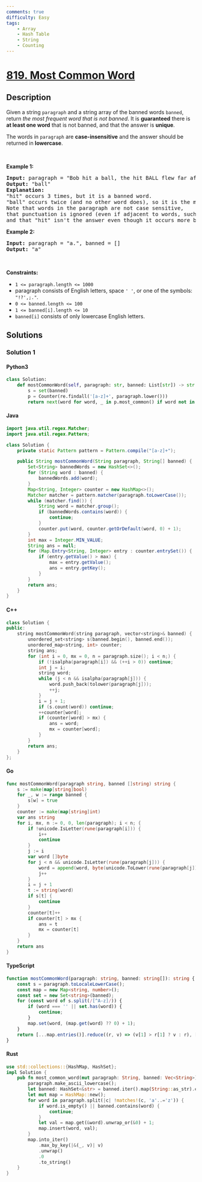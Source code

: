 ```yaml
---
comments: true
difficulty: Easy
tags:
    - Array
    - Hash Table
    - String
    - Counting
---
```


<!-- problem:start -->

# [819. Most Common Word](https://leetcode.com/problems/most-common-word)

## Description

<!-- description:start -->

<p>Given a string <code>paragraph</code> and a string array of the banned words <code>banned</code>, return <em>the most frequent word that is not banned</em>. It is <strong>guaranteed</strong> there is <strong>at least one word</strong> that is not banned, and that the answer is <strong>unique</strong>.</p>

<p>The words in <code>paragraph</code> are <strong>case-insensitive</strong> and the answer should be returned in <strong>lowercase</strong>.</p>

<p>&nbsp;</p>
<p><strong class="example">Example 1:</strong></p>

<pre>
<strong>Input:</strong> paragraph = &quot;Bob hit a ball, the hit BALL flew far after it was hit.&quot;, banned = [&quot;hit&quot;]
<strong>Output:</strong> &quot;ball&quot;
<strong>Explanation:</strong> 
&quot;hit&quot; occurs 3 times, but it is a banned word.
&quot;ball&quot; occurs twice (and no other word does), so it is the most frequent non-banned word in the paragraph. 
Note that words in the paragraph are not case sensitive,
that punctuation is ignored (even if adjacent to words, such as &quot;ball,&quot;), 
and that &quot;hit&quot; isn&#39;t the answer even though it occurs more because it is banned.
</pre>

<p><strong class="example">Example 2:</strong></p>

<pre>
<strong>Input:</strong> paragraph = &quot;a.&quot;, banned = []
<strong>Output:</strong> &quot;a&quot;
</pre>

<p>&nbsp;</p>
<p><strong>Constraints:</strong></p>

<ul>
	<li><code>1 &lt;= paragraph.length &lt;= 1000</code></li>
	<li>paragraph consists of English letters, space <code>&#39; &#39;</code>, or one of the symbols: <code>&quot;!?&#39;,;.&quot;</code>.</li>
	<li><code>0 &lt;= banned.length &lt;= 100</code></li>
	<li><code>1 &lt;= banned[i].length &lt;= 10</code></li>
	<li><code>banned[i]</code> consists of only lowercase English letters.</li>
</ul>

<!-- description:end -->

## Solutions

<!-- solution:start -->

### Solution 1

<!-- tabs:start -->

#### Python3

```python
class Solution:
    def mostCommonWord(self, paragraph: str, banned: List[str]) -> str:
        s = set(banned)
        p = Counter(re.findall('[a-z]+', paragraph.lower()))
        return next(word for word, _ in p.most_common() if word not in s)
```

#### Java

```java
import java.util.regex.Matcher;
import java.util.regex.Pattern;

class Solution {
    private static Pattern pattern = Pattern.compile("[a-z]+");

    public String mostCommonWord(String paragraph, String[] banned) {
        Set<String> bannedWords = new HashSet<>();
        for (String word : banned) {
            bannedWords.add(word);
        }
        Map<String, Integer> counter = new HashMap<>();
        Matcher matcher = pattern.matcher(paragraph.toLowerCase());
        while (matcher.find()) {
            String word = matcher.group();
            if (bannedWords.contains(word)) {
                continue;
            }
            counter.put(word, counter.getOrDefault(word, 0) + 1);
        }
        int max = Integer.MIN_VALUE;
        String ans = null;
        for (Map.Entry<String, Integer> entry : counter.entrySet()) {
            if (entry.getValue() > max) {
                max = entry.getValue();
                ans = entry.getKey();
            }
        }
        return ans;
    }
}
```

#### C++

```cpp
class Solution {
public:
    string mostCommonWord(string paragraph, vector<string>& banned) {
        unordered_set<string> s(banned.begin(), banned.end());
        unordered_map<string, int> counter;
        string ans;
        for (int i = 0, mx = 0, n = paragraph.size(); i < n;) {
            if (!isalpha(paragraph[i]) && (++i > 0)) continue;
            int j = i;
            string word;
            while (j < n && isalpha(paragraph[j])) {
                word.push_back(tolower(paragraph[j]));
                ++j;
            }
            i = j + 1;
            if (s.count(word)) continue;
            ++counter[word];
            if (counter[word] > mx) {
                ans = word;
                mx = counter[word];
            }
        }
        return ans;
    }
};
```

#### Go

```go
func mostCommonWord(paragraph string, banned []string) string {
	s := make(map[string]bool)
	for _, w := range banned {
		s[w] = true
	}
	counter := make(map[string]int)
	var ans string
	for i, mx, n := 0, 0, len(paragraph); i < n; {
		if !unicode.IsLetter(rune(paragraph[i])) {
			i++
			continue
		}
		j := i
		var word []byte
		for j < n && unicode.IsLetter(rune(paragraph[j])) {
			word = append(word, byte(unicode.ToLower(rune(paragraph[j]))))
			j++
		}
		i = j + 1
		t := string(word)
		if s[t] {
			continue
		}
		counter[t]++
		if counter[t] > mx {
			ans = t
			mx = counter[t]
		}
	}
	return ans
}
```

#### TypeScript

```ts
function mostCommonWord(paragraph: string, banned: string[]): string {
    const s = paragraph.toLocaleLowerCase();
    const map = new Map<string, number>();
    const set = new Set<string>(banned);
    for (const word of s.split(/[^A-z]/)) {
        if (word === '' || set.has(word)) {
            continue;
        }
        map.set(word, (map.get(word) ?? 0) + 1);
    }
    return [...map.entries()].reduce((r, v) => (v[1] > r[1] ? v : r), ['', 0])[0];
}
```

#### Rust

```rust
use std::collections::{HashMap, HashSet};
impl Solution {
    pub fn most_common_word(mut paragraph: String, banned: Vec<String>) -> String {
        paragraph.make_ascii_lowercase();
        let banned: HashSet<&str> = banned.iter().map(String::as_str).collect();
        let mut map = HashMap::new();
        for word in paragraph.split(|c| !matches!(c, 'a'..='z')) {
            if word.is_empty() || banned.contains(word) {
                continue;
            }
            let val = map.get(&word).unwrap_or(&0) + 1;
            map.insert(word, val);
        }
        map.into_iter()
            .max_by_key(|&(_, v)| v)
            .unwrap()
            .0
            .to_string()
    }
}
```

<!-- tabs:end -->

<!-- solution:end -->

<!-- problem:end -->
